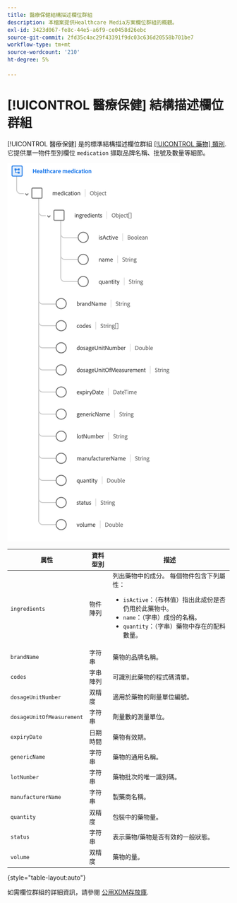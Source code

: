 ```yaml
---
title: 醫療保健結構描述欄位群組
description: 本檔案提供Healthcare Media方案欄位群組的概觀。
exl-id: 3423d067-fe8c-44e5-a6f9-ce0458d26ebc
source-git-commit: 2fd35c4ac29f43391f9dc03c636d20558b701be7
workflow-type: tm+mt
source-wordcount: '210'
ht-degree: 5%

---
```


# [!UICONTROL 醫療保健] 結構描述欄位群組

[!UICONTROL 醫療保健] 是的標準結構描述欄位群組 [[!UICONTROL 藥物] 類別](../../classes/medication.md). 它提供單一物件型別欄位 `medication` 擷取品牌名稱、批號及數量等細節。

![](../../images/field-groups/healthcare-medication.png)

| 属性 | 資料型別 | 描述 |
| --- | --- | --- |
| `ingredients` | 物件陣列 | 列出藥物中的成分。 每個物件包含下列屬性： <ul><li>`isActive`：（布林值）指出此成份是否仍用於此藥物中。</li><li>`name`：（字串）成份的名稱。</li><li>`quantity`：（字串）藥物中存在的配料數量。</li></ul> |
| `brandName` | 字符串 | 藥物的品牌名稱。 |
| `codes` | 字串陣列 | 可識別此藥物的程式碼清單。 |
| `dosageUnitNumber` | 双精度 | 適用於藥物的劑量單位編號。 |
| `dosageUnitOfMeasurement` | 字符串 | 劑量數的測量單位。 |
| `expiryDate` | 日期時間 | 藥物有效期。 |
| `genericName` | 字符串 | 藥物的通用名稱。 |
| `lotNumber` | 字符串 | 藥物批次的唯一識別碼。 |
| `manufacturerName` | 字符串 | 製藥商名稱。 |
| `quantity` | 双精度 | 包裝中的藥物量。 |
| `status` | 字符串 | 表示藥物/藥物是否有效的一般狀態。 |
| `volume` | 双精度 | 藥物的量。 |

{style="table-layout:auto"}

如需欄位群組的詳細資訊，請參閱 [公用XDM存放庫](https://github.com/adobe/xdm/blob/master/components/fieldgroups/medication/healthcare-medication.schema.json).
